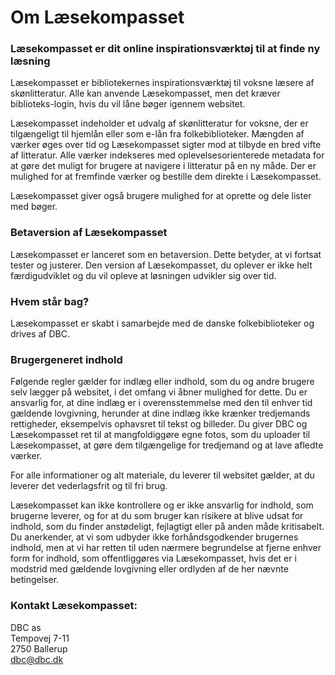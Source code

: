 # Om Læsekompasset

### Læsekompasset er dit online inspirationsværktøj til at finde ny læsning

Læsekompasset er bibliotekernes inspirationsværktøj til voksne læsere af skønlitteratur. Alle kan anvende Læsekompasset, men det kræver biblioteks-login, hvis du vil låne bøger igennem websitet.

Læsekompasset indeholder et udvalg af skønlitteratur for voksne, der er tilgængeligt til hjemlån eller som e-lån fra folkebiblioteker. Mængden af værker øges over tid og Læsekompasset sigter mod at tilbyde en bred vifte af litteratur. Alle værker indekseres med oplevelsesorienterede metadata for at gøre det muligt for brugere at navigere i litteratur på en ny måde. Der er mulighed for at fremfinde værker og bestille dem direkte i Læsekompasset.

Læsekompasset giver også brugere mulighed for at oprette og dele lister med bøger.

### Betaversion af Læsekompasset

Læsekompasset er lanceret som en betaversion. Dette betyder, at vi fortsat tester og justerer. Den version af Læsekompasset, du oplever er ikke helt færdigudviklet og du vil opleve at løsningen udvikler sig over tid.

### Hvem står bag?

Læsekompasset er skabt i samarbejde med de danske folkebiblioteker og drives af DBC.

### Brugergeneret indhold

Følgende regler gælder for indlæg eller indhold, som du og andre brugere selv lægger på websitet, i det omfang vi åbner mulighed for dette. Du er ansvarlig for, at dine indlæg er i overensstemmelse med den til enhver tid gældende lovgivning, herunder at dine indlæg ikke krænker tredjemands rettigheder, eksempelvis ophavsret til tekst og billeder. Du giver DBC og Læsekompasset ret til at mangfoldiggøre egne fotos, som du uploader til Læsekompasset, at gøre dem tilgængelige for tredjemand og at lave afledte værker.

For alle informationer og alt materiale, du leverer til websitet gælder, at du leverer det vederlagsfrit og til fri brug.

Læsekompasset kan ikke kontrollere og er ikke ansvarlig for indhold, som brugerne leverer, og for at du som bruger kan risikere at blive udsat for indhold, som du finder anstødeligt, fejlagtigt eller på anden måde kritisabelt. Du anerkender, at vi som udbyder ikke forhåndsgodkender brugernes indhold, men at vi har retten til uden nærmere begrundelse at fjerne enhver form for indhold, som offentliggøres via Læsekompasset, hvis det er i modstrid med gældende lovgivning eller ordlyden af de her nævnte betingelser.

### Kontakt Læsekompasset:

DBC as  
Tempovej 7-11  
2750 Ballerup  
dbc@dbc.dk
